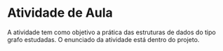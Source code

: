 # Atividade de Aula

A atividade tem como objetivo a prática das estruturas de dados do tipo grafo estudadas. O enunciado da atividade está dentro do projeto.
